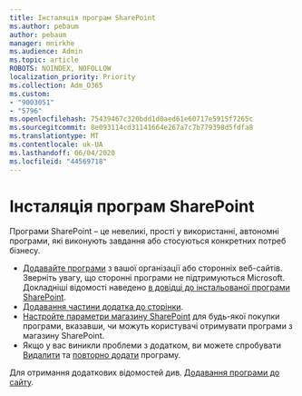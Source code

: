 ```yaml
---
title: Інсталяція програм SharePoint
ms.author: pebaum
author: pebaum
manager: mnirkhe
ms.audience: Admin
ms.topic: article
ROBOTS: NOINDEX, NOFOLLOW
localization_priority: Priority
ms.collection: Adm_O365
ms.custom:
- "9003051"
- "5796"
ms.openlocfilehash: 75439467c320bdd1d0aed61e60717e5915f7265c
ms.sourcegitcommit: 8e093114cd31141664e267a7c7b779398d5fdfa8
ms.translationtype: MT
ms.contentlocale: uk-UA
ms.lasthandoff: 06/04/2020
ms.locfileid: "44569718"
---
```

# <a name="install-sharepoint-apps"></a>Інсталяція програм SharePoint

Програми SharePoint – це невеликі, прості у використанні, автономні програми, які виконують завдання або стосуються конкретних потреб бізнесу.

- [Додавайте програми](https://support.microsoft.com/office/ef9c0dbd-7fe1-4715-a1b0-fe3bc81317cb) з вашої організації або сторонніх веб-сайтів. Зверніть увагу, що сторонні програми не підтримуються Microsoft. Докладніші відомості наведено [в довідці до інстальованої програми SharePoint](https://support.office.com/article/get-help-for-a-sharepoint-app-you-installed-fd98af7f-6af0-4573-8360-8f5631c6ab21).
-   [Додавання частини додатка до сторінки](https://support.microsoft.com/office/6f06c0b7-44b8-4c69-b4ad-85197eee8d78).
-   [Настройте параметри магазину SharePoint](https://docs.microsoft.com/sharepoint/configure-sharepoint-store-settings) для будь-якої покупки програми, вказавши, чи можуть користувачі отримувати програми з магазину SharePoint.
-   Якщо у вас виникли проблеми з додатком, ви можете спробувати [Видалити](https://support.microsoft.com/office/03198d1b-c33b-498d-9469-af641a587d6c) та [повторно додати](https://support.microsoft.com/office/ef9c0dbd-7fe1-4715-a1b0-fe3bc81317cb) програму.

Для отримання додаткових відомостей див. [Додавання програми до сайту](https://support.microsoft.com/office/f9c0dbd-7fe1-4715-a1b0-fe3bc81317cb).
